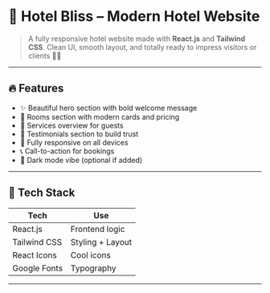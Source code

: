 # 🏨 Hotel Bliss – Modern Hotel Website

> A fully responsive hotel website made with **React.js** and **Tailwind CSS**. Clean UI, smooth layout, and totally ready to impress visitors or clients 👀💅

---

## 🔥 Features

- ✨ Beautiful hero section with bold welcome message
- 🛌 Rooms section with modern cards and pricing
- 🧼 Services overview for guests
- 💬 Testimonials section to build trust
- 📱 Fully responsive on all devices
- 📞 Call-to-action for bookings
- 🌙 Dark mode vibe (optional if added)

---

## 🧰 Tech Stack

| Tech        | Use              |
|-------------|------------------|
| React.js    | Frontend logic   |
| Tailwind CSS| Styling + Layout |
| React Icons | Cool icons       |
| Google Fonts| Typography       |

---

